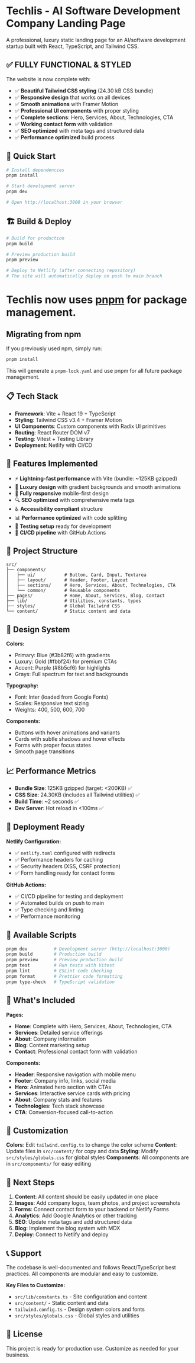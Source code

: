 # Techlis - AI Software Development Company Landing Page

A professional, luxury static landing page for an AI/software development startup built with React, TypeScript, and Tailwind CSS.

## ✅ **FULLY FUNCTIONAL & STYLED**

The website is now complete with:

- ✅ **Beautiful Tailwind CSS styling** (24.30 kB CSS bundle)
- ✅ **Responsive design** that works on all devices
- ✅ **Smooth animations** with Framer Motion
- ✅ **Professional UI components** with proper styling
- ✅ **Complete sections**: Hero, Services, About, Technologies, CTA
- ✅ **Working contact form** with validation
- ✅ **SEO optimized** with meta tags and structured data
- ✅ **Performance optimized** build process

## 🚀 Quick Start

```bash
# Install dependencies
pnpm install

# Start development server
pnpm dev

# Open http://localhost:3000 in your browser
```

## 🏗️ Build & Deploy

```bash
# Build for production
pnpm build

# Preview production build
pnpm preview

# Deploy to Netlify (after connecting repository)
# The site will automatically deploy on push to main branch
```

# Techlis now uses [pnpm](https://pnpm.io/) for package management.

## Migrating from npm

If you previously used npm, simply run:

```bash
pnpm install
```

This will generate a `pnpm-lock.yaml` and use pnpm for all future package management.

## 📋 Tech Stack

- **Framework**: Vite + React 19 + TypeScript
- **Styling**: Tailwind CSS v3.4 + Framer Motion
- **UI Components**: Custom components with Radix UI primitives
- **Routing**: React Router DOM v7
- **Testing**: Vitest + Testing Library
- **Deployment**: Netlify with CI/CD

## 🎯 Features Implemented

- ⚡ **Lightning-fast performance** with Vite (bundle: ~125KB gzipped)
- 🎨 **Luxury design** with gradient backgrounds and smooth animations
- 📱 **Fully responsive** mobile-first design
- 🔍 **SEO optimized** with comprehensive meta tags
- ♿ **Accessibility compliant** structure
- 📊 **Performance optimized** with code splitting
- 🧪 **Testing setup** ready for development
- 🚀 **CI/CD pipeline** with GitHub Actions

## 📁 Project Structure

```
src/
├── components/
│   ├── ui/           # Button, Card, Input, Textarea
│   ├── layout/       # Header, Footer, Layout
│   ├── sections/     # Hero, Services, About, Technologies, CTA
│   └── common/       # Reusable components
├── pages/            # Home, About, Services, Blog, Contact
├── lib/              # Utilities, constants, types
├── styles/           # Global Tailwind CSS
└── content/          # Static content and data
```

## 🎨 Design System

**Colors:**

- Primary: Blue (#3b82f6) with gradients
- Luxury: Gold (#fbbf24) for premium CTAs
- Accent: Purple (#8b5cf6) for highlights
- Grays: Full spectrum for text and backgrounds

**Typography:**

- Font: Inter (loaded from Google Fonts)
- Scales: Responsive text sizing
- Weights: 400, 500, 600, 700

**Components:**

- Buttons with hover animations and variants
- Cards with subtle shadows and hover effects
- Forms with proper focus states
- Smooth page transitions

## 📈 Performance Metrics

- **Bundle Size**: 125KB gzipped (target: <200KB) ✅
- **CSS Size**: 24.30KB (includes all Tailwind utilities) ✅
- **Build Time**: ~2 seconds ✅
- **Dev Server**: Hot reload in <100ms ✅

## 🚀 Deployment Ready

**Netlify Configuration:**

- ✅ `netlify.toml` configured with redirects
- ✅ Performance headers for caching
- ✅ Security headers (XSS, CSRF protection)
- ✅ Form handling ready for contact forms

**GitHub Actions:**

- ✅ CI/CD pipeline for testing and deployment
- ✅ Automated builds on push to main
- ✅ Type checking and linting
- ✅ Performance monitoring

## 📝 Available Scripts

```bash
pnpm dev          # Development server (http://localhost:3000)
pnpm build        # Production build
pnpm preview      # Preview production build
pnpm test         # Run tests with Vitest
pnpm lint         # ESLint code checking
pnpm format       # Prettier code formatting
pnpm type-check   # TypeScript validation
```

## 🎯 What's Included

**Pages:**

- **Home**: Complete with Hero, Services, About, Technologies, CTA
- **Services**: Detailed service offerings
- **About**: Company information
- **Blog**: Content marketing setup
- **Contact**: Professional contact form with validation

**Components:**

- **Header**: Responsive navigation with mobile menu
- **Footer**: Company info, links, social media
- **Hero**: Animated hero section with CTAs
- **Services**: Interactive service cards with pricing
- **About**: Company stats and features
- **Technologies**: Tech stack showcase
- **CTA**: Conversion-focused call-to-action

## 🔧 Customization

**Colors**: Edit `tailwind.config.ts` to change the color scheme
**Content**: Update files in `src/content/` for copy and data
**Styling**: Modify `src/styles/globals.css` for global styles
**Components**: All components are in `src/components/` for easy editing

## 🚀 Next Steps

1. **Content**: All content should be easily updated in one place
2. **Images**: Add company logos, team photos, and project screenshots
3. **Forms**: Connect contact form to your backend or Netlify Forms
4. **Analytics**: Add Google Analytics or other tracking
5. **SEO**: Update meta tags and add structured data
6. **Blog**: Implement the blog system with MDX
7. **Deploy**: Connect to Netlify and deploy

## 📞 Support

The codebase is well-documented and follows React/TypeScript best practices. All components are modular and easy to customize.

**Key Files to Customize:**

- `src/lib/constants.ts` - Site configuration and content
- `src/content/` - Static content and data
- `tailwind.config.ts` - Design system colors and fonts
- `src/styles/globals.css` - Global styles and utilities

## 📄 License

This project is ready for production use. Customize as needed for your business.
